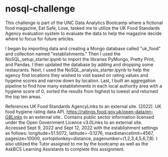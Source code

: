 # nosql-challenge

This challenge is part of the UNC Data Analytics Bootcamp where a fictional food magazine, Eat Safe, Love, tasked me to utilize the UK Food Standards Agency evaluation system to evaluate the data to help the magazine decide where to focus for future articles. 

I began by importing data and creating a Mongo database called "uk_food" and collection named "establishments."  Then I used the NoSQL_setup_starter.ipynb to import the libraries PyMongo, Pretty Print, and Pandas. I then updated the database by adding and dropping some restaurants. Next, I used the NoSQL_analysis_starter.ipynb to help the agency find locations they wished to visit based on rating values and hygeine scores and narrow down by location. Last, I built an aggregation pipeline to find how many establishments in each local authority area with a hygiene score of 0, sorted the results from highest to lowest and returned the top ten areas.

References
UK Food Standards AgencyLinks to an external site. (2022). UK food hygiene rating data API. https://ratings.food.gov.uk/open-data/en-GBLinks to an external site.. Contains public sector information licensed under the Open Government Licence v3.0Links to an external site.
Accessed Sept 9, 2022 and Sept 12, 2022 with the establishment settings as follows: longitude=51.5072, latitude=-0.1276, maxdistancelimit=4567, pagesize=10000, sortoptionkey=distance, pagenumber=(1,2,3,4,5,6,7,8).
I also utilized the Tutor assigned to me by the bootcamp as well as the AskBCS Learning Assistants to complete this assignment. 
